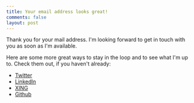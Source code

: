 ```yaml
---
title: Your email address looks great!
comments: false
layout: post
---
```


Thank you for your mail address. I'm looking forward to get in touch with you as soon as I'm available.

Here are some more great ways to stay in the loop and to see what I'm up to. Check them out, if you haven't already:

- [Twitter](https://twitter.com/enricogenauck)
- [LinkedIn](https://www.linkedin.com/in/enricogenauck)
- [XING](https://www.xing.com/profile/Enrico_Genauck)
- [Github](https://github.com/enricogenauck)

